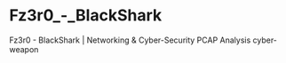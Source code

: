 # Fz3r0_-_BlackShark
Fz3r0 - BlackShark | Networking &amp; Cyber-Security PCAP Analysis cyber-weapon
